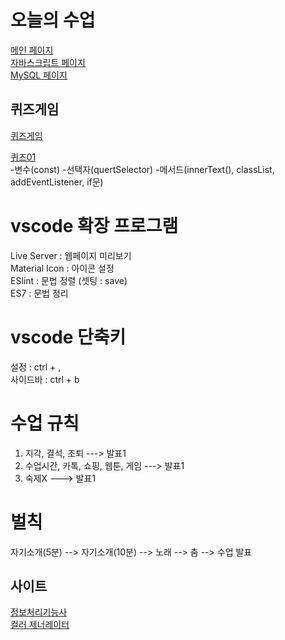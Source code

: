 # 오늘의 수업
[메인 페이지](https://spearboy.github.io/class2024/)   
[자바스크립트 페이지](https://spearboy.github.io/class2024/js/index.html)   
[MySQL 페이지](https://spearboy.github.io/class2024/mysql/index.html)   

## 퀴즈게임
[퀴즈게임](https://spearboy.github.io/class2024/quiz/index.html)   

[퀴즈01](https://spearboy.github.io/class2024/quiz/quiz01.html)   
-변수(const)
-선택자(quertSelector)
-메서드(innerText(), classList, addEventListener, if문)

# vscode 확장 프로그램
Live Server : 웹페이지 미리보기   
Material Icon : 아이콘 설정   
ESlint : 문법 정렬 (셋팅 : save)   
ES7 : 문법 정리   

# vscode 단축키
설정 : ctrl + ,   
사이드바 : ctrl + b   

# 수업 규칙
1. 지각, 결석, 조퇴 ---> 발표1   
2. 수업시간, 카톡, 쇼핑, 웹툰, 게임 ---> 발표1   
3. 숙제X ---> 발표1   

# 벌칙
자기소개(5분) --> 자기소개(10분) --> 노래 --> 춤 --> 수업 발표   

## 사이트 
[정보처리기능사](https://license.tistory.com/)   
[컬러 제너레이터](https://huemint.com)



